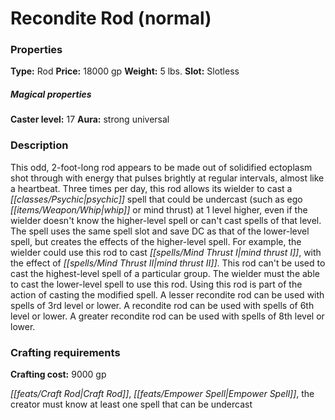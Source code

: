 ﻿---
Title: "Recondite Rod (normal)"
Type: "Rod"
Price: "18000 gp"
Weight: "5 lbs."
Slot: "Slotless"
Caster level: "17"
Aura: "strong universal"
Description: |
  "This odd, 2-foot-long rod appears to be made out of solidified ectoplasm shot through with energy that pulses brightly at regular intervals, almost like a heartbeat. Three times per day, this rod allows its wielder to cast a psychic spell that could be undercast (such as ego whip or mind thrust) at 1 level higher, even if the wielder doesn't know the higher-level spell or can't cast spells of that level. The spell uses the same spell slot and save DC as that of the lower-level spell, but creates the effects of the higher-level spell. For example, the wielder could use this rod to cast mind thrust I, with the effect of mind thrust II. This rod can't be used to cast the highest-level spell of a particular group. The wielder must the able to cast the lower-level spell to use this rod. Using this rod is part of the action of casting the modified spell. A lesser recondite rod can be used with spells of 3rd level or lower. A recondite rod can be used with spells of 6th level or lower. A greater recondite rod can be used with spells of 8th level or lower."
Crafting cost: "9000 gp"
Sources: "['Psychic Anthology']"
---

# Recondite Rod (normal)

### Properties

**Type:** Rod **Price:** 18000 gp **Weight:** 5 lbs. **Slot:** Slotless

##### Magical properties

**Caster level:** 17 **Aura:** strong universal

### Description

This odd, 2-foot-long rod appears to be made out of solidified ectoplasm shot through with energy that pulses brightly at regular intervals, almost like a heartbeat. Three times per day, this rod allows its wielder to cast a _[[classes/Psychic|psychic]]_ spell that could be undercast (such as ego _[[items/Weapon/Whip|whip]]_ or mind thrust) at 1 level higher, even if the wielder doesn't know the higher-level spell or can't cast spells of that level. The spell uses the same spell slot and save DC as that of the lower-level spell, but creates the effects of the higher-level spell. For example, the wielder could use this rod to cast _[[spells/Mind Thrust I|mind thrust I]]_, with the effect of _[[spells/Mind Thrust II|mind thrust II]]_. This rod can't be used to cast the highest-level spell of a particular group. The wielder must the able to cast the lower-level spell to use this rod. Using this rod is part of the action of casting the modified spell. A lesser recondite rod can be used with spells of 3rd level or lower. A recondite rod can be used with spells of 6th level or lower. A greater recondite rod can be used with spells of 8th level or lower.

### Crafting requirements

**Crafting cost:** 9000 gp

_[[feats/Craft Rod|Craft Rod]]_, _[[feats/Empower Spell|Empower Spell]]_, the creator must know at least one spell that can be undercast

